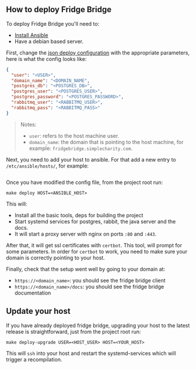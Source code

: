## How to deploy Fridge Bridge

To deploy Fridge Bridge you'll need to:

- [Install Ansible](https://docs.ansible.com/ansible/latest/installation_guide/intro_installation.html)
- Have a debian based server.

First, change the [json deploy configuration]() with the appropriate parameters, here is what the config looks like:

```json
{
  "user": "<USER>",
  "domain_name": "<DOMAIN_NAME",
  "postgres_db": "<POSTGRES_DB>",
  "postgres_user": "<POSTGRES_USER>",
  "postgres_password": "<POSTGRES_PASSWORD>",
  "rabbitmq_user": "<RABBITMQ_USER>",
  "rabbitmq_pass": "<RABBITMQ_PASS>"
}
```

> Notes:
>
> - `user`: refers to the host machine user.
> - `domain_name`: the domain that is pointing to the host machine, for example: `fridgebridge.simplecharity.com`.

Next, you need to add your host to ansible. For that add a new entry to `/etc/ansible/hosts/`, for example:

```conf

```

Once you have modified the config file, from the project root run:

```shell
make deploy HOST=<ANSIBLE_HOST>
```

This will:

- Install all the basic tools, deps for building the project
- Start systemd services for postgres, rabbit, the java server and the docs.
- It will start a proxy server with nginx on ports `:80` and `:443`.

After that, it will get ssl certificates with `certbot`. This tool, will prompt for some parameters. In order for `certbot` to work, you need to make sure your domain is correctly pointing to your host.

Finally, check that the setup went well by going to your domain at:

- `https://<domain_name>`: you should see the fridge bridge client
- `https://<domain_name>/docs`: you should see the fridge bridge documentation

## Update your host

If you have already deployed fridge bridge, upgrading your host to the latest release is straightforward, just from the project root run:

```shell
make deploy-upgrade USER=<HOST_USER> HOST=<YOUR_HOST>
```

This will `ssh` into your host and restart the systemd-services which will trigger a recompilation.

